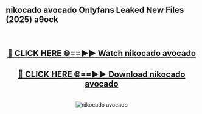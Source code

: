 <h2>nikocado avocado Onlyfans Leaked New Files (2025) a9ock</h2>
<br>
<div align="center">
<h2><a href="https://mediafiles.top/nikocado_avocado&ref=git" rel="nofollow">🔴 CLICK HERE 🌐==►► Watch nikocado avocado</a></h2>
<h2><a href="https://mediafiles.top/nikocado_avocado&ref=git" rel="nofollow">🔴 CLICK HERE 🌐==►► Download nikocado avocado</a></h2>
<br>
<a href="https://mediafiles.top/nikocado_avocado&ref=git" rel="nofollow" data-target="animated-image.originalLink"><img src="https://i.ibb.co.com/xMMVF88/686577567.gif" alt="nikocado avocado" style="max-width: 100%; display: inline-block;" data-target="animated-image.originalImage"></a>
</div>
<br>
<br>